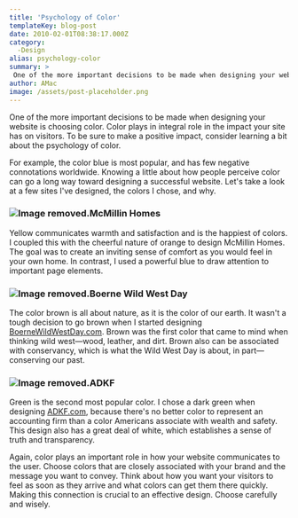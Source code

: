 ```yaml
---
title: 'Psychology of Color'
templateKey: blog-post
date: 2010-02-01T08:38:17.000Z
category: 
  -Design
alias: psychology-color
summary: > 
 One of the more important decisions to be made when designing your website is choosing color. Color plays in integral role in the impact your site has on visitors. To be sure to make a positive impact, consider learning a bit about the psychology of color.
author: AMac
image: /assets/post-placeholder.png
---
```


One of the more important decisions to be made when designing your website is choosing color. Color plays in integral role in the impact your site has on visitors. To be sure to make a positive impact, consider learning a bit about the psychology of color.

For example, the color blue is most popular, and has few negative connotations worldwide. Knowing a little about how people perceive color can go a long way toward designing a successful website. Let's take a look at a few sites I've designed, the colors I chose, and why.

### ![Image removed.](/core/misc/icons/e32700/error.svg "This image has been removed. For security reasons, only images from the local domain are allowed.")McMillin Homes

Yellow communicates warmth and satisfaction and is the happiest of colors. I coupled this with the cheerful nature of orange to design McMillin Homes. The goal was to create an inviting sense of comfort as you would feel in your own home. In contrast, I used a powerful blue to draw attention to important page elements.

### ![Image removed.](/core/misc/icons/e32700/error.svg "This image has been removed. For security reasons, only images from the local domain are allowed.")Boerne Wild West Day

The color brown is all about nature, as it is the color of our earth. It wasn't a tough decision to go brown when I started designing [BoerneWildWestDay.com](http://www.boernewildwestday.com/). Brown was the first color that came to mind when thinking wild west—wood, leather, and dirt. Brown also can be associated with conservancy, which is what the Wild West Day is about, in part—conserving our past.

### ![Image removed.](/core/misc/icons/e32700/error.svg "This image has been removed. For security reasons, only images from the local domain are allowed.")ADKF

Green is the second most popular color. I chose a dark green when designing [ADKF.com](http://www.adkf.com/), because there's no better color to represent an accounting firm than a color Americans associate with wealth and safety. This design also has a great deal of white, which establishes a sense of truth and transparency.

Again, color plays an important role in how your website communicates to the user. Choose colors that are closely associated with your brand and the message you want to convey. Think about how you want your visitors to feel as soon as they arrive and what colors can get them there quickly. Making this connection is crucial to an effective design. Choose carefully and wisely.